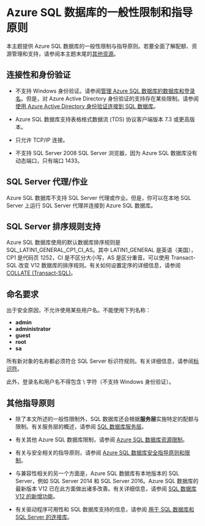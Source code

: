 <properties
   pageTitle="Azure SQL 数据库的一般性限制和指导原则"
   description="本页介绍 Azure SQL 数据库的某些一般性限制，以及互操作性和支持方面的问题。"
   services="sql-database"
   documentationCenter="na"
   authors="carlrabeler"
   manager="jhubbard"
   editor="monicar" />
<tags
   ms.service="sql-database"
   ms.date="04/11/2016"
   wacn.date="05/16/2016" />

# Azure SQL 数据库的一般性限制和指导原则

本主题提供 Azure SQL 数据库的一般性限制与指导原则。若要全面了解配额、资源管理和支持，请参阅本主题末尾的[其他资源](#additional-guidelines)。

## 连接性和身份验证

  - 不支持 Windows 身份验证。请参阅[管理 Azure SQL 数据库的数据库和登录名](/documentation/articles/sql-database-manage-logins)。但是，对 Azure Active Directory 身份验证的支持存在某些限制。请参阅[使用 Azure Active Directory 身份验证连接到 SQL 数据库](/documentation/articles/sql-database-aad-authentication)。

  - Azure SQL 数据库支持表格格式数据流 (TDS) 协议客户端版本 7.3 或更高版本。

  - 只允许 TCP/IP 连接。

  - 不支持 SQL Server 2008 SQL Server 浏览器，因为 Azure SQL 数据库没有动态端口，只有端口 1433。

## SQL Server 代理/作业

Azure SQL 数据库不支持 SQL Server 代理或作业。但是，你可以在本地 SQL Server 上运行 SQL Server 代理并连接到 Azure SQL 数据库。

## SQL Server 排序规则支持

Azure SQL 数据库使用的默认数据库排序规则是 SQL\_LATIN1\_GENERAL\_CP1\_CI\_AS。其中 LATIN1\_GENERAL 是英语（美国），CP1 是代码页 1252，CI 是不区分大小写，AS 是区分重音。可以使用 Transact-SQL 改变 V12 数据库的排序规则。有关如何设置定序的详细信息，请参阅 [COLLATE (Transact-SQL)](https://msdn.microsoft.com/zh-cn/library/ms184391.aspx)。

## 命名要求

出于安全原因，不允许使用某些用户名。不能使用下列名称：

 - **admin**
 - **administrator**
 - **guest**
 - **root**
 - **sa**

所有新对象的名称都必须符合 SQL Server 标识符规则。有关详细信息，请参阅[标识符](https://msdn.microsoft.com/zh-cn/library/ms175874.aspx)。

此外，登录名和用户名不得包含 \\ 字符（不支持 Windows 身份验证）。

## 其他指导原则

- 除了本文所述的一般性限制外，SQL 数据库还会根据**服务层**实施特定的配额与限制。有关服务层的概述，请参阅 [SQL 数据库服务层](/documentation/articles/sql-database-service-tiers)。

- 有关其他 Azure SQL 数据库限制，请参阅 [Azure SQL 数据库资源限制](/documentation/articles/sql-database-resource-limits)。

- 有关与安全相关的指导原则，请参阅 [Azure SQL 数据库安全指导原则和限制](/documentation/articles/sql-database-security-guidelines)。

- 与兼容性相关的另一个方面是，Azure SQL 数据库有本地版本的 SQL Server，例如 SQL Server 2014 和 SQL Server 2016。Azure SQL 数据库的最新版本 V12 已在此方面做出诸多改善。有关详细信息，请参阅 [SQL 数据库 V12 的新增功能](/documentation/articles/sql-database-v12-whats-new)。

- 有关驱动程序可用性和 SQL 数据库支持的信息，请参阅 [用于 SQL 数据库和 SQL Server 的连接库](/documentation/articles/sql-database-libraries)。

<!---HONumber=Mooncake_0509_2016-->